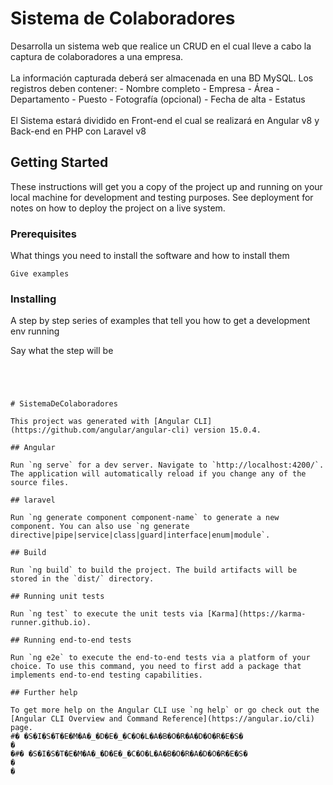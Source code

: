 # Sistema de Colaboradores

<p>Desarrolla un sistema web que realice un CRUD en el cual lleve a cabo la captura de 
colaboradores a una empresa. <br>
<br>La información capturada deberá ser almacenada en una BD MySQL. 
Los registros deben contener:
- Nombre completo
- Empresa
- Área
- Departamento
- Puesto
- Fotografía (opcional)
- Fecha de alta
- Estatus <br><br>
El Sistema estará dividido en Front-end el cual se realizará en Angular v8 y Back-end en PHP
con Laravel v8</p>


## Getting Started

These instructions will get you a copy of the project up and running on your local machine for development and testing purposes. See deployment for notes on how to deploy the project on a live system.

### Prerequisites

What things you need to install the software and how to install them

```
Give examples
```

### Installing

A step by step series of examples that tell you how to get a development env running

Say what the step will be

```




# SistemaDeColaboradores

This project was generated with [Angular CLI](https://github.com/angular/angular-cli) version 15.0.4.

## Angular

Run `ng serve` for a dev server. Navigate to `http://localhost:4200/`. The application will automatically reload if you change any of the source files.

## laravel

Run `ng generate component component-name` to generate a new component. You can also use `ng generate directive|pipe|service|class|guard|interface|enum|module`.

## Build

Run `ng build` to build the project. The build artifacts will be stored in the `dist/` directory.

## Running unit tests

Run `ng test` to execute the unit tests via [Karma](https://karma-runner.github.io).

## Running end-to-end tests

Run `ng e2e` to execute the end-to-end tests via a platform of your choice. To use this command, you need to first add a package that implements end-to-end testing capabilities.

## Further help

To get more help on the Angular CLI use `ng help` or go check out the [Angular CLI Overview and Command Reference](https://angular.io/cli) page.
#� �S�I�S�T�E�M�A�_�D�E�_�C�O�L�A�B�O�R�A�D�O�R�E�S�
�
�#� �S�I�S�T�E�M�A�_�D�E�_�C�O�L�A�B�O�R�A�D�O�R�E�S�
�
�
